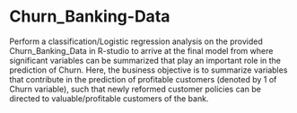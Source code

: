 # Churn_Banking-Data
Perform a classification/Logistic regression analysis on the provided Churn_Banking_Data in R-studio to arrive at the final model from where significant variables can be summarized that play an important role in the prediction of Churn. Here, the business objective is to summarize variables that contribute in the prediction of profitable customers (denoted by 1 of Churn variable), such that newly reformed customer policies can be directed to valuable/profitable customers of the bank.
